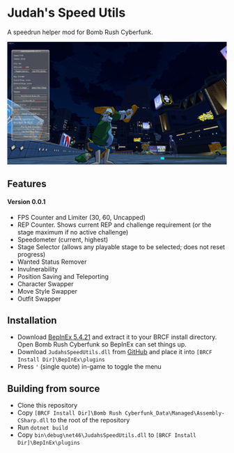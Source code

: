 # Judah's Speed Utils

A speedrun helper mod for Bomb Rush Cyberfunk.

![Screenshot](screenshot.jpg)

## Features

#### Version 0.0.1

- FPS Counter and Limiter (30, 60, Uncapped)
- REP Counter. Shows current REP and challenge requirement (or the stage maximum if no active challenge)
- Speedometer (current, highest)
- Stage Selector (allows any playable stage to be selected; does not reset progress)
- Wanted Status Remover
- Invulnerability
- Position Saving and Teleporting
- Character Swapper
- Move Style Swapper
- Outfit Swapper

## Installation

- Download [BepInEx 5.4.21](https://github.com/BepInEx/BepInEx/releases/tag/v5.4.21) and extract it to your BRCF install directory. Open Bomb Rush Cyberfunk so BepInEx can set things up. 
- Download `JudahsSpeedUtils.dll` from [GitHub](https://github.com/judah-caruso/SpeedUtils/releases) and place it into `[BRCF Install Dir]\BepInEx\plugins` 
- Press `'` (single quote) in-game to toggle the menu

## Building from source
- Clone this repository
- Copy `[BRCF Install Dir]\Bomb Rush Cyberfunk_Data\Managed\Assembly-CSharp.dll` to the root of the repository
- Run `dotnet build`
- Copy `bin\debug\net46\JudahsSpeedUtils.dll` to `[BRCF Install Dir]\BepInEx\plugins`